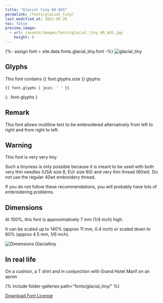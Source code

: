 ```yaml
---
title: "Glacial tiny 60 AGS"
permalink: /fonts/glacial_tiny/
last_modified_at: 2022-05-26
toc: false
preview_image:
  - url: /assets/images/fonts/glacial_tiny_60_AGS.jpg
    height: 8
---
```

{%- assign font = site.data.fonts.glacial_tiny.font -%}
![glacial_tiny](/assets/images/fonts/glacial_tiny_60_AGS.jpg)

## Glyphs

This font contains  {{ font.glyphs.size }} glyphs:

```
{{ font.glyphs | join: ' ' }}
```
{: .font-glyphs }

## Remark 

This font allows  multiline text to be embroidered alternatively from left to right and from right to left.

## Warning

This font is very very tiny.

Such a tinyness is only possible because it is meant to be used with both very thin needles (USA size 8, EUr size 60) and very thin thread (60wt).
Do not use the regular 40wt embroidery thread.

If you do not follow these recommendations, you will probably have lots of embroidering problems.

## Dimensions

At 100%, this font is approximatively 7 mm (1/4 inch) high.

It can be scaled up to 140% (approx 11 mm, 0.4 inch) or scaled down to 60% (approx 4.5 mm, 1/6  inch).

![Dimensions Glacialtiny](/assets/images/fonts/Sizing/glacialsizing.jpg)

## In real life

On a cushion, a T shirt and  in conjunction with Grand Hotel Marif on an apron 

{% include folder-galleries path="fonts/glacial_tiny/" %}

[Download Font License](https://github.com/inkstitch/inkstitch/tree/main/fonts/glacial_tiny/LICENSE)
